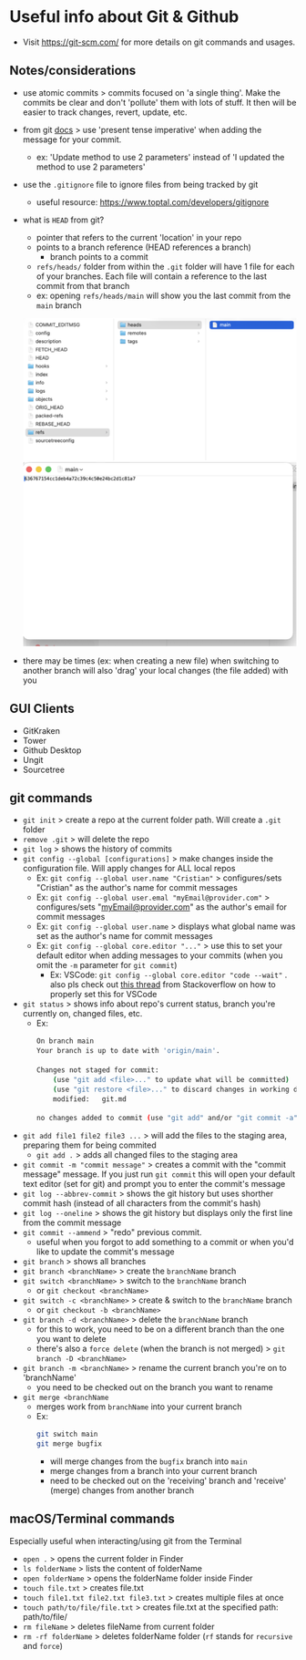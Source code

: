 # Useful info about Git & Github 

- Visit https://git-scm.com/ for more details on git commands and usages.

## Notes/considerations

- use atomic commits > commits focused on 'a single thing'. Make the commits be clear and don't 'pollute' them with lots of stuff. It then will be easier to track changes, revert, update, etc.
- from git [docs](https://git.kernel.org/pub/scm/git/git.git/tree/Documentation/SubmittingPatches?h=v2.36.1#n181) > use 'present tense imperative' when adding the message for your commit.
    - ex: 'Update method to use 2 parameters' instead of 'I updated the method to use 2 parameters'
- use the `.gitignore` file to ignore files from being tracked by git
    - useful resource: https://www.toptal.com/developers/gitignore
- what is `HEAD` from git? 
    - pointer that refers to the current 'location' in your repo
    - points to a branch reference (HEAD references a branch)
        - branch points to a commit
    - `refs/heads/` folder from within the `.git` folder will have 1 file for each of your branches. Each file will contain a reference to the last commit from that branch
    - ex: opening `refs/heads/main` will show you the last commit from the `main` branch

    ![refsHeadsMain](./resources/refs-heads-main.png)
    ![refsHeadsMainCommit](./resources/refs-heads-main-commit.png)
- there may be times (ex: when creating a new file) when switching to another branch will also 'drag' your local changes (the file added) with you

## GUI Clients

- GitKraken
- Tower
- Github Desktop
- Ungit
- Sourcetree

## git commands

- `git init` > create a repo at the current folder path. Will create a `.git` folder
- `remove .git` > will delete the repo
- `git log` > shows the history of commits
- `git config --global [configurations]` > make changes inside the configuration file. Will apply changes for ALL local repos
    - Ex: `git config --global user.name "Cristian"` > configures/sets "Cristian" as the author's name for commit messages
    - Ex: `git config --global user.emal "myEmail@provider.com"` > configures/sets "myEmail@provider.com" as the author's email for commit messages
    - Ex: `git config --global user.name` > displays what global name was set as the author's name for commit messages
    - Ex: `git config --global core.editor "..."` > use this to set your default editor when adding messages to your commits (when you omit the `-m` parameter for `git commit`)
        - Ex: VSCode: `git config --global core.editor "code --wait"` . also pls check out [this thread](https://stackoverflow.com/questions/30024353/how-can-i-use-visual-studio-code-as-default-editor-for-git) from Stackoverflow on how to properly set this for VSCode
- `git status` > shows info about repo's current status, branch you're currently on, changed files, etc. 
    - Ex: 
        ```bash 
        On branch main
        Your branch is up to date with 'origin/main'.

        Changes not staged for commit:
            (use "git add <file>..." to update what will be committed)
            (use "git restore <file>..." to discard changes in working directory)
            modified:   git.md

        no changes added to commit (use "git add" and/or "git commit -a")
        ```
- `git add file1 file2 file3 ...` > will add the files to the staging area, preparing them for being commited
    - `git add .` > adds all changed files to the staging area
- `git commit -m "commit message"` > creates a commit with the "commit message" message. If you just run `git commit` this will open your default text editor (set for git) and prompt you to enter the commit's message
- `git log --abbrev-commit` > shows the git history but uses shorther commit hash (instead of all characters from the commit's hash)
- `git log --oneline` > shows the git history but displays only the first line from the commit message
- `git commit --ammend` > "redo" previous commit.
    - useful when you forgot to add something to a commit or when you'd like to update the commit's message
- `git branch` > shows all branches 
- `git branch <branchName>` > create the `branchName` branch 
- `git switch <branchName>` > switch to the `branchName` branch 
    - or `git checkout <branchName>`
- `git switch -c <branchName>` > create & switch to the `branchName` branch 
    - or `git checkout -b <branchName>`
- `git branch -d <branchName>` > delete the `branchName` branch 
    - for this to work, you need to be on a different branch than the one you want to delete
    - there's also a `force delete` (when the branch is not merged) > `git branch -D <branchName>`
- `git branch -m <branchName>` > rename the current branch you're on to 'branchName'
    - you need to be checked out on the branch you want to rename
- `git merge <branchName` 
    - merges work from `branchName` into your current branch 
    - Ex: 
        ```bash
        git switch main
        git merge bugfix
        ``` 
        - will merge changes from the `bugfix` branch into `main`
        - merge changes from a branch into your current branch 
        - need to be checked out on the 'receiving' branch and 'receive' (merge) changes from another branch

## macOS/Terminal commands 

Especially useful when interacting/using git from the Terminal

- `open .` > opens the current folder in Finder
- `ls folderName` > lists the content of folderName
- `open folderName` > opens the folderName folder inside Finder
- `touch file.txt` > creates file.txt
- `touch file1.txt file2.txt file3.txt` > creates multiple files at once
- `touch path/to/file/file.txt` > creates file.txt at the specified path: path/to/file/
- `rm fileName` > deletes fileName from current folder
- `rm -rf folderName` > deletes folderName folder (`rf` stands for `recursive` and `force`)